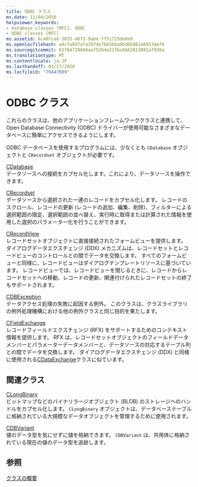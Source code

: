 ```yaml
---
title: ODBC クラス
ms.date: 11/04/2016
helpviewer_keywords:
- database classes [MFC], ODBC
- ODBC classes [MFC]
ms.assetid: 6c40fca8-3033-4873-9abe-7f51725de0e0
ms.openlocfilehash: a4cfa0d7afa197de7b65b6a0bd6b881a09534ef6
ms.sourcegitcommit: 63784729604aaf526de21f6c6b62813882af930a
ms.translationtype: MT
ms.contentlocale: ja-JP
ms.lasthandoff: 03/17/2020
ms.locfileid: "79447699"
---
```

# <a name="odbc-classes"></a>ODBC クラス

これらのクラスは、他のアプリケーションフレームワーククラスと連携して、Open Database Connectivity (ODBC) ドライバーが使用可能なさまざまなデータベースに簡単にアクセスできるようにします。

ODBC データベースを使用するプログラムには、少なくとも `CDatabase` オブジェクトと `CRecordset` オブジェクトが必要です。

[CDatabase](../mfc/reference/cdatabase-class.md)<br/>
データソースへの接続をカプセル化します。これにより、データソースを操作できます。

[CRecordset](../mfc/reference/crecordset-class.md)<br/>
データソースから選択された一連のレコードをカプセル化します。 レコードのスクロール、レコードの更新 (レコードの追加、編集、削除)、フィルターによる選択範囲の限定、選択範囲の並べ替え、実行時に取得または計算された情報を使用した選択のパラメーター化を行うことができます。

[CRecordView](../mfc/reference/crecordview-class.md)<br/>
レコードセットオブジェクトに直接接続されたフォームビューを提供します。 ダイアログデータエクスチェンジ (DDX) メカニズムは、レコードセットとレコードビューのコントロールとの間でデータを交換します。 すべてのフォームビューと同様に、レコードビューはダイアログテンプレートリソースに基づいています。 レコードビューでは、レコードビューを閉じるときに、レコードからレコードセットへの移動、レコードの更新、関連付けられたレコードセットの終了もサポートされます。

[CDBException](../mfc/reference/cdbexception-class.md)<br/>
データアクセス処理の失敗に起因する例外。 このクラスは、クラスライブラリの例外処理機構における他の例外クラスと同じ目的を果たします。

[CFieldExchange](../mfc/reference/cfieldexchange-class.md)<br/>
レコードフィールドエクスチェンジ (RFX) をサポートするためのコンテキスト情報を提供します。 RFX は、レコードセットオブジェクトのフィールドデータメンバーとパラメーターデータメンバーと、データソースの対応するテーブル列との間でデータを交換します。 ダイアログデータエクスチェンジ (DDX) と同様に使用される[CDataExchange](../mfc/reference/cdataexchange-class.md)クラスに似ています。

## <a name="related-classes"></a>関連クラス

[CLongBinary](../mfc/reference/clongbinary-class.md)<br/>
ビットマップなどのバイナリラージオブジェクト (BLOB) のストレージへのハンドルをカプセル化します。 `CLongBinary` オブジェクトは、データベーステーブルに格納されている大規模なデータオブジェクトを管理するために使用されます。

[CDBVariant](../mfc/reference/cdbvariant-class.md)<br/>
値のデータ型を気にせずに値を格納できます。 `CDBVariant` は、共用体に格納されている現在の値のデータ型を追跡します。

## <a name="see-also"></a>参照

[クラスの概要](../mfc/class-library-overview.md)
